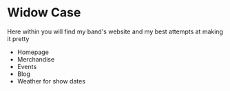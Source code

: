 # Widow Case

Here within you will find my band's website and my best attempts at making it pretty

* Homepage
* Merchandise
* Events
* Blog
* Weather for show dates